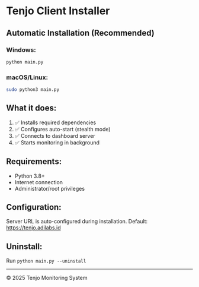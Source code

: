 # Tenjo Client Installer

## Automatic Installation (Recommended)

### Windows:
```cmd
python main.py
```

### macOS/Linux:
```bash
sudo python3 main.py
```

## What it does:
1. ✅ Installs required dependencies
2. ✅ Configures auto-start (stealth mode)
3. ✅ Connects to dashboard server
4. ✅ Starts monitoring in background

## Requirements:
- Python 3.8+
- Internet connection
- Administrator/root privileges

## Configuration:
Server URL is auto-configured during installation.
Default: https://tenjo.adilabs.id

## Uninstall:
Run `python main.py --uninstall`

---
© 2025 Tenjo Monitoring System

